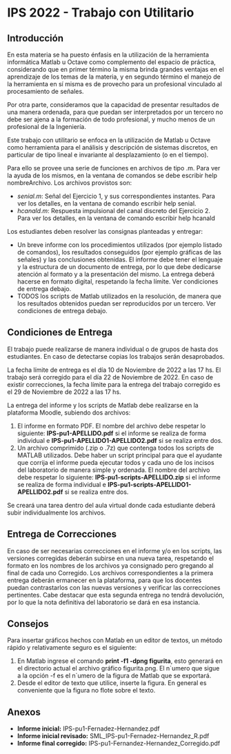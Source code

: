 # IPS 2022 - Trabajo con Utilitario

## Introducción

En esta materia se ha puesto énfasis en la utilización de la herramienta informática Matlab u Octave como complemento del espacio de práctica, considerando que en primer término la misma brinda grandes ventajas en el aprendizaje de los temas de la materia, y en segundo término el manejo de la herramienta en sí misma es de provecho para un profesional vinculado al procesamiento de señales.

Por otra parte, consideramos que la capacidad de presentar resultados de una manera ordenada, para que puedan ser interpretados por un tercero no debe ser ajena a la formación de todo profesional, y mucho menos de un profesional de la Ingeniería.

Este trabajo con utilitario se enfoca en la utilización de Matlab u Octave como herramienta para el análisis y descripción de sistemas discretos, en particular de tipo lineal e invariante al desplazamiento (o en el tiempo).

Para ello se provee una serie de funciones en archivos de tipo .m. Para ver la ayuda de los mismos, en la ventana de comandos se debe escribir help nombreArchivo. Los archivos provistos son:

- _senial.m_: Señal del Ejercicio 1, y sus correspondientes instantes. Para ver los detalles, en la ventana de comando escribir help senial.
- _hcanald.m_: Respuesta impulsional del canal discreto del Ejercicio 2. Para ver los detalles, en la ventana de comando escribir help hcanald

Los estudiantes deben resolver las consignas planteadas y entregar:

- Un breve informe con los procedimientos utilizados (por ejemplo listado de comandos), los resultados conseguidos (por ejemplo gráficas de las señales) y las conclusiones obtenidas. El informe debe tener el lenguaje y la estructura de un documento de entrega, por lo que debe dedicarse atención al formato y a la presentación del mismo. La entrega deberá hacerse en formato digital, respetando la fecha límite. Ver condiciones de entrega debajo.
- TODOS los scripts de Matlab utilizados en la resolución, de manera que los resultados obtenidos puedan ser reproducidos por un tercero. Ver condiciones de entrega debajo.

## Condiciones de Entrega

El trabajo puede realizarse de manera individual o de grupos de hasta dos estudiantes. En caso de
detectarse copias los trabajos serán desaprobados.

La fecha límite de entrega es el día 10 de Noviembre de 2022 a las 17 hs. El trabajo será corregido
para el día 22 de Noviembre de 2022. En caso de existir correcciones, la fecha límite para la entrega
del trabajo corregido es el 29 de Noviembre de 2022 a las 17 hs.

La entrega del informe y los scripts de Matlab debe realizarse en la plataforma Moodle, subiendo dos
archivos:

1. El informe en formato PDF. El nombre del archivo debe respetar lo siguiente: **IPS-pu1-APELLIDO.pdf** si el informe se realiza de forma individual e **IPS-pu1-APELLIDO1-APELLIDO2.pdf** si se realiza entre dos.
2. Un archivo comprimido (.zip o .7z) que contenga todos los scripts de MATLAB utilizados. Debe haber un script principal para que el ayudante que corrija el informe pueda ejecutar todos y cada uno de los incisos del laboratorio de manera simple y ordenada. El nombre del archivo debe respetar lo siguiente: **IPS-pu1-scripts-APELLIDO.zip** si el informe se realiza de forma individual e **IPS-pu1-scripts-APELLIDO1-APELLIDO2.pdf** si se realiza entre dos.

Se creará una tarea dentro del aula virtual donde cada estudiante deberá subir individualmente los
archivos.

## Entrega de Correcciones

En caso de ser necesarias correcciones en el informe y/o en los scripts, las versiones corregidas deberán subirse en una nueva tarea, respetando el formato en los nombres de los archivos ya consignado pero gregando al final de cada uno Corregido. Los archivos correspondientes a la primera entrega deberán ermanecer en la plataforma, para que los docentes puedan contrastarlos con las nuevas versiones y verificar las correcciones pertinentes. Cabe destacar que esta segunda entrega no tendrá devolución, por lo que la nota definitiva del laboratorio se dará en esa instancia.

## Consejos

Para insertar gráficos hechos con Matlab en un editor de textos, un método rápido y relativamente
seguro es el siguiente:
1. En Matlab ingrese el comando **print -f1 -dpng figurita**, esto generará en el directorio actual el
archivo gráfico figurita.png. El n´umero que sigue a la opción -f es el n´umero de la figura de Matlab
que se exportará.
2. Desde el editor de texto que utilice, inserte la figura. En general es conveniente que la figura no
flote sobre el texto.

## Anexos
- **Informe inicial:** IPS-pu1-Fernadez-Hernandez.pdf
- **Informe inicial revisado:** SML_IPS-pu1-Fernadez-Hernandez_R.pdf
- **Informe final corregido:** IPS-pu1-Fernandez-Hernandez_Corregido.pdf

